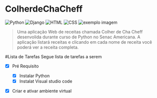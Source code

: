 # ColherdeChaCheff
<!---Esses são exemplos. Veja https://shields.io para outras pessoas ou para personalizar este conjunto de escudos. Você pode querer incluir dependências, status do projeto e informações de licença aqui--->
![Python](https://img.shields.io/badge/Python-14354C?style=for-the-badge&logo=python&logoColor=white)
![Django](https://img.shields.io/badge/Django-092E20?style=for-the-badge&logo=django&logoColor=white)
![HTML](https://img.shields.io/badge/HTML5-E34F26?style=for-the-badge&logo=html5&logoColor=white)
![CSS](https://img.shields.io/badge/CSS3-1572B6?style=for-the-badge&logo=css3&logoColor=white)
<img src="exemplo.jfif" alt="exemplo imagem">
> Uma aplicação Web de receitas chamada Colher de Cha Cheff desenvolida durante curso de Python no Senac Americana. A aplicação listará receitas e clicando em cada nome de receita você poderá ver a receita completa.

#Lista de Tarefas 
Segue lista de tarefas a serem 
- [X] Pré Requisito
    - [X] Instalar Python
    - [X] Instalat Visual studio code
- [X] Criar e ativar ambiente virtual 

